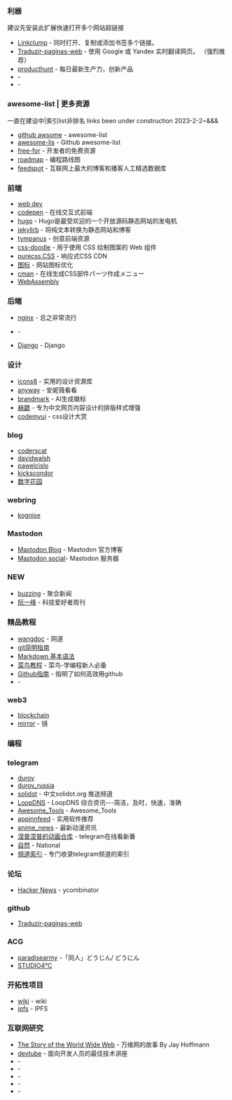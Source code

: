 ### 利器
建议先安装此扩展快速打开多个网站超链接
* [Linkclump](https://chrome.google.com/webstore/detail/linkclump/lfpjkncokllnfokkgpkobnkbkmelfefj) - 同时打开、复制或添加书签多个链接。
* [Traduzir-paginas-web](https://github.com/FilipePS/Traduzir-paginas-web) - 使用 Google 或 Yandex 实时翻译网页。 （强烈推荐）
* [producthunt](https://www.producthunt.com/) - 每日最新生产力，创新产品
* []() -
* []() -
### awesome-list  | 更多资源
一直在建设中|索引list非排名 links been under construction  2023-2-2~&&& 
* [github awsome](https://github.com/sindresorhus/awesome) - awesome-list 
* [awesome-lis](https://github.com/topics/awesome-list) - Github awesome-list
* [free-for](https://free-for.dev//) - 开发者的免费资源
* [roadmap](https://github.com/kamranahmedse/developer-roadmap) - 编程路线图
* [feedspot](https://blog.feedspot.com/) - 互联网上最大的博客和播客人工精选数据库

### 前端
* [web dev](https://web.dev/) 
* [codepen](https://codepen.io/) - 在线交互式前端
* [hugo](https://gohugo.io/) - Hugo是最受欢迎的一个开放源码静态网站的发电机
* [jekyllrb](https://jekyllrb.com/) - 将纯文本转换为静态网站和博客
* [tympanus](https://tympanus.net/codrops/) - 创意前端资源
* [css-doodle](https://css-doodle.com/) - 用于使用 CSS 绘制图案的 Web 组件
* [purecss.CSS](https://purecss.io/) - 响应式CSS CDN
* [图标](https://realfavicongenerator.net/) - 网站图标优化
* [cman](https://webparts.cman.jp/) - 在线生成CSS部件パーツ作成メニュー
* [WebAssembly](https://en.wikipedia.org/wiki/WebAssembly) 
### 后端
* [nginx](https://nginx.org/en/download.html) - 总之非常流行
* []() -

* [Django](https://www.djangoproject.com/) - Django
### 设计
* [icons8](https://icons8.com/icons) - 实用的设计资源库
* [anyway](https://anyway.fm/now/) - 安妮薇看看
* [brandmark](http://brandmark.io) - AI生成徽标
* [赫蹏](https://sivan.github.io/heti/) - 专为中文网页内容设计的排版样式增强
* [codemyui](https://codemyui.com/) - css设计大赏
### blog
* [coderscat](https://coderscat.com/) 
* [davidwalsh](https://davidwalsh.name/) 
* [pawelcislo](https://pawelcislo.com/) 
* [kickscondor](https://www.kickscondor.com/)
* [数字花园](https://maggieappleton.com/garden-history) 
  
### webring
* [kognise](https://overengineering.kognise.dev/) 
### Mastodon
* [Mastodon Blog](https://blog.joinmastodon.org/) - Mastodon 官方博客
* [Mastodon social](https://instances.social/)- Mastodon 服务器
### NEW
* [buzzing](https://i.buzzing.cc/hn/tags/show-hn/) - 聚合新闻
* [阮一峰](https://www.ruanyifeng.com/blog/) - 科技爱好者周刊
### 精品教程
* [wangdoc](https://wangdoc.com/) - 网道
* [git简明指南](https://rogerdudler.github.io/git-guide/index.zh.html)
* [Markdown 基本语法](https://younghz.github.io/Markdown/) 
* [菜鸟教程](https://www.runoob.com/) - 菜鸟-学编程新人必备
* [Github指南](https://www.yangzhiping.com/tech/github.html) - 指明了如何高效用github
* []() - 
### web3
* [blockchain](https://www.blockchain.com/) 
* [mirror](https://mirror.xyz/) - 镜
### 编程
### telegram  
* [durov](https://t.me/durov) 
* [durov_russia](https://t.me/durov_russia) 
* [solidot](https://t.me/solidot) - 中文solidot.org 推送频道
* [LoopDNS](https://t.me/DNSPODT) - LoopDNS 综合资讯---简洁，及时，快速，准确
* [Awesome_Tools](https://t.me/Awesome_Tools) - Awesome_Tools 
* [appinnfeed](https://t.me/appinnfeed) - 实用软件推荐
* [anime_news](https://t.me/anime_news) - 最新动漫资讯
* [涅普涅普的动画仓库](https://t.me/AnimeNep) - telegram在线看新番
* [自然](https://t.me/National_Geographic_TG) - National
* [频道索引](https://t.me/TgDiscover) - 专门收录telegram频道的索引
### 论坛
* [Hacker News](https://news.ycombinator.com/news) - ycombinator
### github
* [Traduzir-paginas-web](https://github.com/FilipePS/Traduzir-paginas-web)  
### ACG
* [paradisearmy](https://www.paradisearmy.com/doujin/pasok_doujin.htm) -「同人」どうじん/ どうにん
* [STUDIO4℃](https://www.studio4c.co.jp/) 

### 开拓性项目
* [wiki](https://www.wikipedia.org/) - wiki
* [ipfs](https://ipfs.tech/) - IPFS

### 互联网研究 
* [The Story of the World Wide Web](https://thehistoryoftheweb.com/book/) - 万维网的故事 By Jay Hoffmann
* [devtube](https://dev.tube/) - 面向开发人员的最佳技术讲座
* []() - 
* []() - 
* []() - 
* []() -
* []() - 

